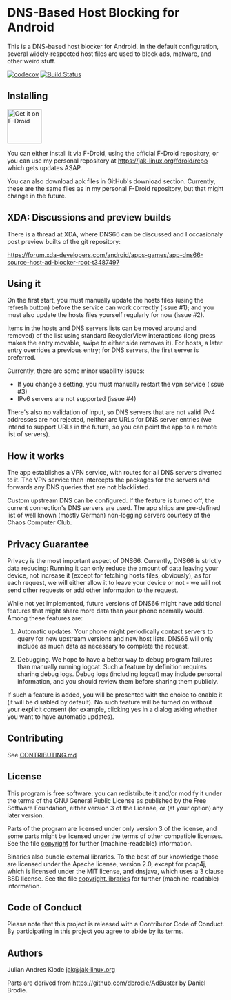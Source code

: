 DNS-Based Host Blocking for Android
===================================
This is a DNS-based host blocker for Android. In the default configuration,
several widely-respected host files are used to block ads, malware, and other
weird stuff.

[![codecov](https://codecov.io/gh/julian-klode/dns66/branch/master/graph/badge.svg)](https://codecov.io/gh/palinurosec/dns66)
[![Build Status](https://travis-ci.org/julian-klode/dns66.svg?branch=master)](https://travis-ci.org/palinurosec/dns66)

Installing
----------
[<img src="https://f-droid.org/badge/get-it-on.png"
      alt="Get it on F-Droid"
      height="80">](https://f-droid.org/app/org.parrotsec.dns66)

You can either install it via F-Droid, using the official F-Droid repository, or you can use my personal repository at https://jak-linux.org/fdroid/repo which gets updates ASAP.

You can also download apk files in GitHub's download section. Currently, these are the same files as in my personal F-Droid repository, but that might change in the future.

XDA: Discussions and preview builds
-----------------------------------
There is a thread at XDA, where DNS66 can be discussed and I occasionaly post
preview builts of the git repository:

https://forum.xda-developers.com/android/apps-games/app-dns66-source-host-ad-blocker-root-t3487497

Using it
---------
On the first start, you must manually update the hosts files (using the
refresh button) before the service can work correctly (issue #1); and you
must also update the hosts files yourself regularly for now (issue #2).

Items in the hosts and DNS servers lists can be moved around and removed)
of the list using standard RecyclerView interactions (long press makes the
entry movable, swipe to either side removes it). For hosts, a later entry
overrides a previous entry; for DNS servers, the first server is preferred.

Currently, there are some minor usability issues:

* If you change a setting, you must manually restart the vpn service (issue #3)
* IPv6 servers are not supported (issue #4)

There's also no validation of input, so DNS servers that are not valid IPv4
addresses are not rejected, neither are URLs for DNS server entries (we intend
to support URLs in the future, so you can point the app to a remote list of
servers).

How it works
------------
The app establishes a VPN service, with routes for all DNS servers diverted to
it. The VPN service then intercepts the packages for the servers and forwards
any DNS queries that are not blacklisted.

Custom upstream DNS can be configured. If the feature is turned off, the
current connection's DNS servers are used. The app ships are pre-defined
list of well known (mostly German) non-logging servers courtesy of the
Chaos Computer Club.


Privacy Guarantee
-----------------
Privacy is the most important aspect of DNS66. Currently, DNS66 is strictly
data reducing: Running it can only reduce the amount of data leaving your
device, not increase it (except for fetching hosts files, obviously), as for
each request, we will either allow it to leave your device or not - we will
not send other requests or add other information to the request.

While not yet implemented, future versions of DNS66 might have additional
features that might share more data than your phone normally would. Among
these features are:

1. Automatic updates. Your phone might periodically contact servers to query
   for new upstream versions and new host lists. DNS66 will only include as
   much data as necessary to complete the request.

2. Debugging. We hope to have a better way to debug program failures than
   manually running logcat. Such a feature by definition requires sharing
   debug logs. Debug logs (including logcat) may include personal information,
   and you should review them before sharing them publicly.

If such a feature is added, you will be presented with the choice to enable
it (it will be disabled by default). No such feature will be turned on without
your explicit consent (for example, clicking yes in a dialog asking whether you
want to have automatic updates).

Contributing
------------
See [CONTRIBUTING.md](CONTRIBUTING.md)

License
-------
This program is free software: you can redistribute it and/or modify
it under the terms of the GNU General Public License as published by
the Free Software Foundation, either version 3 of the License, or
(at your option) any later version.

Parts of the program are licensed under only version 3 of the license, and
some parts might be licensed under the terms of other compatible licenses. See
the file [copyright](app/src/main/assets/copyright) for further (machine-readable) information.

Binaries also bundle external libraries. To the best of our knowledge those
are licensed under the Apache license, version 2.0, except for pcap4j, which
is licensed under the MIT license, and dnsjava, which uses a 3 clause BSD
license. See
the file [copyright.libraries](app/src/main/assets/copyright.libraries) for further (machine-readable) information.

Code of Conduct
---------------
Please note that this project is released with a Contributor Code of
Conduct. By participating in this project you agree to abide by its terms.

Authors
-------
Julian Andres Klode <jak@jak-linux.org>

Parts are derived from https://github.com/dbrodie/AdBuster by Daniel Brodie.
